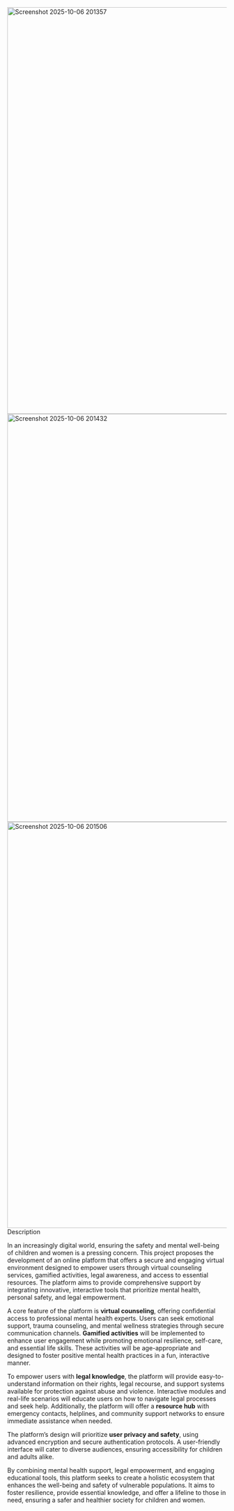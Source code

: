 <img width="1905" height="931" alt="Screenshot 2025-10-06 201357" src="https://github.com/user-attachments/assets/cbea8cb5-7a3e-488d-bcef-cbcbdb2b789a" />
<img width="1903" height="934" alt="Screenshot 2025-10-06 201432" src="https://github.com/user-attachments/assets/c3d976a9-7294-4a6c-99a0-c6e0b846767c" />
<img width="1904" height="930" alt="Screenshot 2025-10-06 201506" src="https://github.com/user-attachments/assets/9104f377-8b30-4ca4-8fc7-f8b6f5991292" />
Description

In an increasingly digital world, ensuring the safety and mental well-being of children and women is a pressing concern. This project proposes the development of an online platform that offers a secure and engaging virtual environment designed to empower users through virtual counseling services, gamified activities, legal awareness, and access to essential resources. The platform aims to provide comprehensive support by integrating innovative, interactive tools that prioritize mental health, personal safety, and legal empowerment.

A core feature of the platform is **virtual counseling**, offering confidential access to professional mental health experts. Users can seek emotional support, trauma counseling, and mental wellness strategies through secure communication channels. **Gamified activities** will be implemented to enhance user engagement while promoting emotional resilience, self-care, and essential life skills. These activities will be age-appropriate and designed to foster positive mental health practices in a fun, interactive manner.

To empower users with **legal knowledge**, the platform will provide easy-to-understand information on their rights, legal recourse, and support systems available for protection against abuse and violence. Interactive modules and real-life scenarios will educate users on how to navigate legal processes and seek help. Additionally, the platform will offer a **resource hub** with emergency contacts, helplines, and community support networks to ensure immediate assistance when needed.

The platform’s design will prioritize **user privacy and safety**, using advanced encryption and secure authentication protocols. A user-friendly interface will cater to diverse audiences, ensuring accessibility for children and adults alike.

By combining mental health support, legal empowerment, and engaging educational tools, this platform seeks to create a holistic ecosystem that enhances the well-being and safety of vulnerable populations. It aims to foster resilience, provide essential knowledge, and offer a lifeline to those in need, ensuring a safer and healthier society for children and women.
